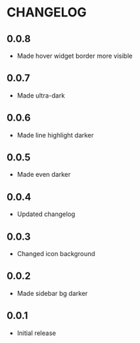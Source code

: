 # CHANGELOG

## 0.0.8
* Made hover widget border more visible

## 0.0.7
* Made ultra-dark

## 0.0.6
* Made line highlight darker

## 0.0.5
* Made even darker

## 0.0.4
* Updated changelog

## 0.0.3
* Changed icon background

## 0.0.2
* Made sidebar bg darker

## 0.0.1
* Initial release